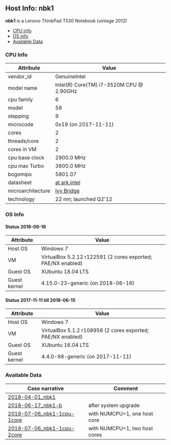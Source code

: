 ## Host Info: nbk1

**nbk1** is a Lenovo ThinkPad T530 Notebook (vintage 2012)

- [CPU info](#user-content-cpu)
- [OS info](#user-content-os)
- [Available Data](#user-content-data)

### <a id="cpu">CPU Info</a>

| Attribute | Value |
| --------- | ----- |
| vendor_id    | GenuineIntel |
| model name   | Intel(R) Core(TM) i7-3520M CPU @ 2.90GHz |
| cpu family   | 6 |
| model        | 58 |
| stepping     | 9 |
| microcode    | 0x19 (on 2017-11-11) |
| cores        | 2 |
| threads/core | 2 |
| cores in VM  | 2 |
| cpu base clock  | 2900.0 MHz |
| cpu max Turbo   | 3600.0 MHz |
| bogomips     | 5801.07 |
| datasheet    | [at ark.intel](https://ark.intel.com/content/www/us/en/ark/products/64893/intel-core-i7-3520m-processor-4m-cache-up-to-3-60-ghz.html) |
| microarchitecture | [Ivy Bridge](https://en.wikipedia.org/wiki/Ivy_Bridge_(microarchitecture)) |
| technology   | 22 nm; launched Q2'12 |

### <a id="os">OS Info</a>

#### <a id="os-2018-06-15">Status 2018-06-16</a>
| Attribute | Value |
| --------- | ----- |
| Host OS      | Windows 7 |
| VM           | VirtualBox 5.2.12 r122591 (2 cores exported; PAE/NX enabled) |
| Guest OS     | XUbuntu 18.04 LTS |
| Guest kernel | 4.15.0-23-generic (on 2018-06-16) |

#### <a id="os-2017-11-11">Status 2017-11-11 till 2018-06-15</a>
| Attribute | Value |
| --------- | ----- |
| Host OS      | Windows 7 |
| VM           | VirtualBox 5.1.2 r108956 (2 cores exported; PAE/NX enabled) |
| Guest OS     | XUbuntu 16.04 LTS |
| Guest kernel | 4.4.0-98-generic (on 2017-11-11) |

### <a id="data">Available Data</a>

| Case narrative | Comment |
| -------------- | ------- |
| [2018-04-01_nbk1](2018-04-01_nbk1.md) | |
| [2018-06-17_nbk1-b](2018-06-17_nbk1-b.md) | after system upgrade |
| [2018-07-06_nbk1-1cpu-1core](2018-07-06_nbk1-1cpu-1core.md) | with NUMCPU=1, one host core |
| [2018-07-06_nbk1-1cpu-2core](2018-07-06_nbk1-1cpu-2core.md) | with NUMCPU=1, two host cores |
